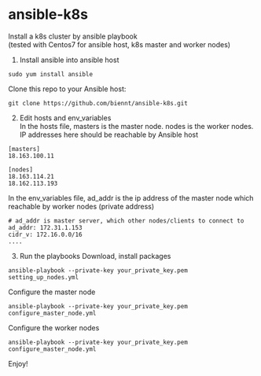 # ansible-k8s
Install a k8s cluster by ansible playbook<br>
(tested with Centos7 for ansible host, k8s master and worker nodes)

1. Install ansible into ansible host
```
sudo yum install ansible
```
Clone this repo to your Ansible host:
```
git clone https://github.com/biennt/ansible-k8s.git
```

2. Edit hosts and env_variables<br>
In the hosts file, masters is the master node. nodes is the worker nodes. IP addresses here should be reachable by Ansible host
```
[masters]
18.163.100.11

[nodes]
18.163.114.21
18.162.113.193
```
In the env_variables file, ad_addr is the ip address of the master node which reachable by worker nodes (private address)
```
# ad_addr is master server, which other nodes/clients to connect to
ad_addr: 172.31.1.153
cidr_v: 172.16.0.0/16
....
```
3. Run the playbooks
Download, install packages
```
ansible-playbook --private-key your_private_key.pem setting_up_nodes.yml
```
Configure the master node
```
ansible-playbook --private-key your_private_key.pem configure_master_node.yml
```
Configure the worker nodes
```
ansible-playbook --private-key your_private_key.pem configure_master_node.yml
```
Enjoy!
